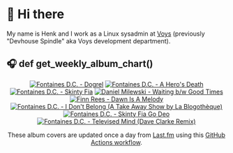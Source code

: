 # 👋 Hi there

My name is Henk and I work as a Linux sysadmin at <a href="https://www.voys.co/about/">Voys</a> (previously "Devhouse Spindle" aka Voys development department).

## 🎧 def get_weekly_album_chart()
<!-- lastfm -->
<p align="center"><a href="https://www.last.fm/music/Fontaines+D.C./Dogrel"><img src="https://lastfm.freetls.fastly.net/i/u/64s/a6e4705a174dcf7b423e82ed06038263.jpg" title="Fontaines D.C. - Dogrel"></a> <a href="https://www.last.fm/music/Fontaines+D.C./A+Hero%27s+Death"><img src="https://lastfm.freetls.fastly.net/i/u/64s/c26a07bde7cb26e937acf90255fdf240.jpg" title="Fontaines D.C. - A Hero's Death"></a> <a href="https://www.last.fm/music/Fontaines+D.C./Skinty+Fia"><img src="https://lastfm.freetls.fastly.net/i/u/64s/7384e60ccd4592662d959e2ec5335864.jpg" title="Fontaines D.C. - Skinty Fia"></a> <a href="https://www.last.fm/music/Daniel+Milewski/Waiting+b%2Fw+Good+Times"><img src="https://lastfm.freetls.fastly.net/i/u/64s/9a346069b2b3a2fed6948290f9cb8960.jpg" title="Daniel Milewski - Waiting b/w Good Times"></a> <a href="https://www.last.fm/music/Finn+Rees/Dawn+Is+A+Melody"><img src="https://lastfm.freetls.fastly.net/i/u/64s/924b1d0b67afc10d277346229f1f6271.jpg" title="Finn Rees - Dawn Is A Melody"></a> <a href="https://www.last.fm/music/Fontaines+D.C./I+Don%27t+Belong+(A+Take+Away+Show+by+La+Blogoth%C3%A8que)"><img src="https://lastfm.freetls.fastly.net/i/u/64s/a845a830d3a5f9db8cc30524111209f0.jpg" title="Fontaines D.C. - I Don't Belong (A Take Away Show by La Blogothèque)"></a> <a href="https://www.last.fm/music/Fontaines+D.C./Skinty+Fia+Go+Deo"><img src="https://lastfm.freetls.fastly.net/i/u/64s/8c8bdb5115d0a1cfdd5c878445c7aa29.jpg" title="Fontaines D.C. - Skinty Fia Go Deo"></a> <a href="https://www.last.fm/music/Fontaines+D.C./Televised+Mind+(Dave+Clarke+Remix)"><img src="https://lastfm.freetls.fastly.net/i/u/64s/192f9c11c8a0e5536ca898d3cbf06bab.png" title="Fontaines D.C. - Televised Mind (Dave Clarke Remix)"></a> </p>

<p align="center">These album covers are updated once a day from <a href="https://www.last.fm/user/hbokh">Last.fm</a> using this <a href="https://github.com/marketplace/actions/lastfm-to-markdown">GitHub Actions workflow</a>.</p>
